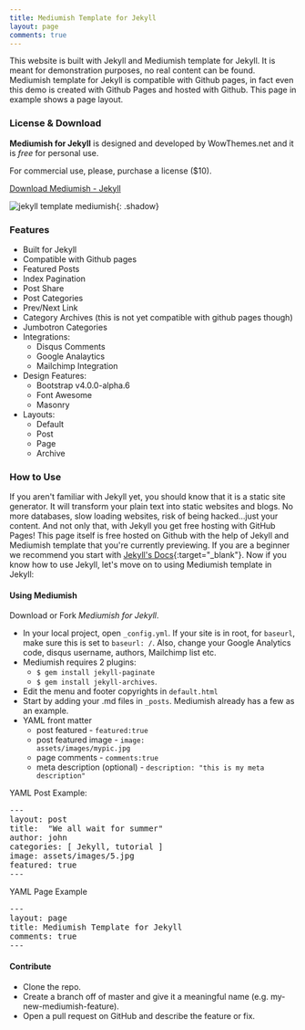 ```yaml
---
title: Mediumish Template for Jekyll
layout: page
comments: true
---
```


This website is built with Jekyll and Mediumish template for Jekyll. It is meant for demonstration purposes, no real content can be found. Mediumish template for Jekyll is compatible with Github pages, in fact even this demo is created with Github Pages and hosted with Github. This page in example shows a page layout.

### License & Download

**Mediumish for Jekyll** is designed and developed by WowThemes.net and it is *free* for personal use.

For commercial use, please, purchase a license ($10).

<script src="https://gumroad.com/js/gumroad.js"></script>
<a class="gumroad-button" href="https://gum.co/mediumish-jekyll-template" target="_blank">Download Mediumish - Jekyll</a>

![jekyll template mediumish]({{site.baseurl}}/assets/images/mediumish-jekyll-template.png){: .shadow}

### Features

- Built for Jekyll
- Compatible with Github pages
- Featured Posts
- Index Pagination
- Post Share
- Post Categories
- Prev/Next Link
- Category Archives (this is not yet compatible with github pages though)
- Jumbotron Categories
- Integrations:
    - Disqus Comments
    - Google Analaytics
    - Mailchimp Integration
- Design Features:
    - Bootstrap v4.0.0-alpha.6
    - Font Awesome
    - Masonry
- Layouts:
    - Default
    - Post
    - Page
    - Archive
    
### How to Use

If you aren't familiar with Jekyll yet, you should know that it is a static site generator. It will transform your plain text into static websites and blogs. No more databases, slow loading websites, risk of being hacked...just your content. And not only that, with Jekyll you get free hosting with GitHub Pages! This page itself is free hosted on Github with the help of Jekyll and Mediumish template that you're currently previewing. If you are a beginner we recommend you start with [Jekyll's Docs](https://jekyllrb.com/docs/installation/){:target="_blank"}. Now if you know how to use Jekyll, let's move on to using Mediumish template in Jekyll:

#### Using Mediumish

Download or Fork *Mediumish for Jekyll*. 
- In your local project, open <code>_config.yml</code>. If your site is in root, for <code>baseurl</code>, make sure this is set to <code>baseurl: /</code>. Also, change your Google Analytics code, disqus username, authors, Mailchimp list etc.
- Mediumish requires 2 plugins: 
    - <code>$ gem install jekyll-paginate</code>
    - <code>$ gem install jekyll-archives</code>.
- Edit the menu and footer copyrights in <code>default.html</code>
- Start by adding your .md files in <code>_posts</code>. Mediumish already has a few as an example. 
- YAML front matter
    - post featured - <code>featured:true</code>
    - post featured image - <code>image: assets/images/mypic.jpg</code>
    - page comments - <code>comments:true</code>
    - meta description (optional) - <code>description: "this is my meta description"</code>
    
YAML Post Example:
<pre>
---
layout: post
title:  "We all wait for summer"
author: john
categories: [ Jekyll, tutorial ]
image: assets/images/5.jpg
featured: true
---
</pre>

YAML Page Example
<pre>
---
layout: page
title: Mediumish Template for Jekyll
comments: true
---
</pre>

#### Contribute

- Clone the repo.
- Create a branch off of master and give it a meaningful name (e.g. my-new-mediumish-feature).
- Open a pull request on GitHub and describe the feature or fix.